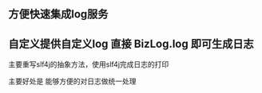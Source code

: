 
## 方便快速集成log服务

## 自定义提供自定义log 直接 BizLog.log 即可生成日志
主要重写slf4j的抽象方法，使用slf4j完成日志的打印

主要好处是 能够方便的对日志做统一处理